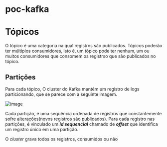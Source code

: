 # poc-kafka

# Tópicos
O tópico é uma categoria na qual registros são publicados. Tópicos poderão ter múltiplos consumidores, isto é, um tópico pode ter nenhum, um ou muitos consumidores que consomem os registrso que são publicados no tópico.

## Partições
Para cada tópico, O cluster do Kafka mantém um registro de logs particionando, que se parece com a seguinte imagem.

![image](https://user-images.githubusercontent.com/60265139/73369847-0a149180-4292-11ea-83dd-3fa618f1a71a.png)

Cada partição, é uma sequência ordenada de registros que constantemente sofre alterações(novos registros são publicados). Para cada registro nas partições, é vinculado um ***id sequencial*** chamado de ***offset*** que identifica um registro único em uma partição.

O *cluster* grava todos os registros, consumidos ou não

	

